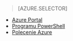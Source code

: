 > [AZURE.SELECTOR]
- [Azure Portal](virtual-networks-static-private-ip-arm-pportal.md)
- [Programu PowerShell](virtual-networks-static-private-ip-arm-ps.md)
- [Polecenie Azure](virtual-networks-static-private-ip-arm-cli.md)